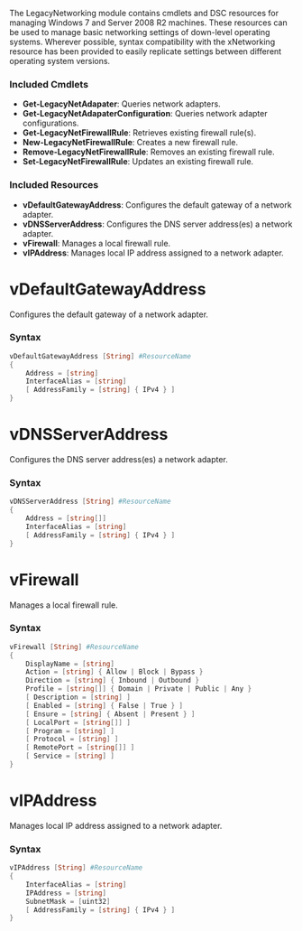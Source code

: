 The LegacyNetworking module contains cmdlets and DSC resources for managing Windows 7 and Server 2008 R2 machines.
These resources can be used to manage basic networking settings of down-level operating systems. Wherever possible,
syntax compatibility with the xNetworking resource has been provided to easily replicate settings between different
operating system versions.

### Included Cmdlets
* **Get-LegacyNetAdapater**: Queries network adapters.
* **Get-LegacyNetAdapaterConfiguration**: Queries network adapter configurations.
* **Get-LegacyNetFirewallRule**: Retrieves existing firewall rule(s).
* **New-LegacyNetFirewallRule**: Creates a new firewall rule.
* **Remove-LegacyNetFirewallRule**: Removes an existing firewall rule.
* **Set-LegacyNetFirewallRule**: Updates an existing firewall rule.

### Included Resources
* **vDefaultGatewayAddress**: Configures the default gateway of a network adapter.
* **vDNSServerAddress**: Configures the DNS server address(es) a network adapter.
* **vFirewall**: Manages a local firewall rule.
* **vIPAddress**: Manages local IP address assigned to a network adapter.

vDefaultGatewayAddress
======================
Configures the default gateway of a network adapter.
### Syntax
```powershell
vDefaultGatewayAddress [String] #ResourceName
{
    Address = [string]
    InterfaceAlias = [string]
    [ AddressFamily = [string] { IPv4 } ]
}
```

vDNSServerAddress
=================
Configures the DNS server address(es) a network adapter.
### Syntax
```powershell
vDNSServerAddress [String] #ResourceName
{
    Address = [string[]]
    InterfaceAlias = [string]
    [ AddressFamily = [string] { IPv4 } ]
}
```

vFirewall
=========
Manages a local firewall rule.
### Syntax
```powershell
vFirewall [String] #ResourceName
{
    DisplayName = [string]
    Action = [string] { Allow | Block | Bypass }
    Direction = [string] { Inbound | Outbound }
    Profile = [string[]] { Domain | Private | Public | Any }
    [ Description = [string] ]
    [ Enabled = [string] { False | True } ]
    [ Ensure = [string] { Absent | Present } ]
    [ LocalPort = [string[]] ]
    [ Program = [string] ]
    [ Protocol = [string] ]
    [ RemotePort = [string[]] ]
    [ Service = [string] ]
}
```

vIPAddress
=========
Manages local IP address assigned to a network adapter.
### Syntax
```powershell
vIPAddress [String] #ResourceName
{
    InterfaceAlias = [string]
    IPAddress = [string]
    SubnetMask = [uint32]
    [ AddressFamily = [string] { IPv4 } ]
}
```
